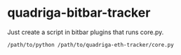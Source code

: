 # quadriga-bitbar-tracker

Just create a script in bitbar plugins that runs core.py.

`/path/to/python /path/to/quadriga-eth-tracker/core.py`